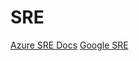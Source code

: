 # SRE

[Azure SRE Docs](https://docs.microsoft.com/en-us/azure/site-reliability-engineering/)
[Google SRE](https://sre.google/sre-book/table-of-contents/)
